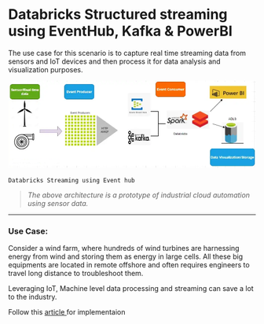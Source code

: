 # Databricks Structured streaming using EventHub, Kafka & PowerBI

The use case for this scenario is to capture real time streaming data from sensors and IoT devices and then process it for data analysis and visualization purposes.


![1672915548475](image/README/1672915548475.png)

    Databricks Streaming using Event hub


> *The above architecture is a prototype of industrial cloud automation using sensor data.*

---



### **Use Case:**

Consider a wind farm, where hundreds of wind turbines are harnessing energy from wind and storing them as energy in large cells. All these big equipments are located in remote offshore and often requires engineers to travel long distance to troubleshoot them.

Leveraging IoT, Machine level data processing and streaming can save a lot to the industry.


Follow this [article ](https://sanajitghosh.medium.com/databricks-structured-streaming-using-eventhub-kafka-powerbi-ebbab7a6c7ed)for implementaion
